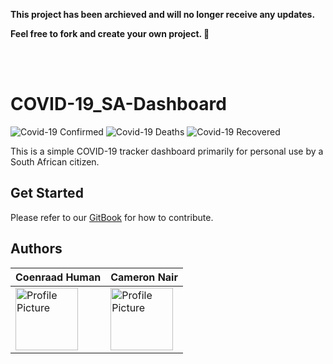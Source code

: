 **This project has been archieved and will no longer receive any updates.**

**Feel free to fork and create your own project. 🙂**

<br>
<br>

# COVID-19_SA-Dashboard

![Covid-19 Confirmed](https://covid19-badges.herokuapp.com/confirmed/latest)
![Covid-19 Deaths](https://covid19-badges.herokuapp.com/deaths/latest)
![Covid-19 Recovered](https://covid19-badges.herokuapp.com/recovered/latest)

This is a simple COVID-19 tracker dashboard primarily for personal use by a South African citizen.

## Get Started

Please refer to our [GitBook](https://gitbook.sacovid.co.za) for how to contribute.

## Authors

| Coenraad Human                                                                                                           | Cameron Nair                                                                  |
|--------------------------------------------------------------------------------------------------------------------------|-------------------------------------------------------------------------------|
| <img src="https://avatars1.githubusercontent.com/u/20205514?s=460&u=b393e1cb87714dd753f281fc7f0c2d700db2db83&v=4" alt="Profile Picture" width="100"/> | <img src="https://avatars3.githubusercontent.com/u/62882067?s=460&v=4" alt="Profile Picture" width="100"/> |
